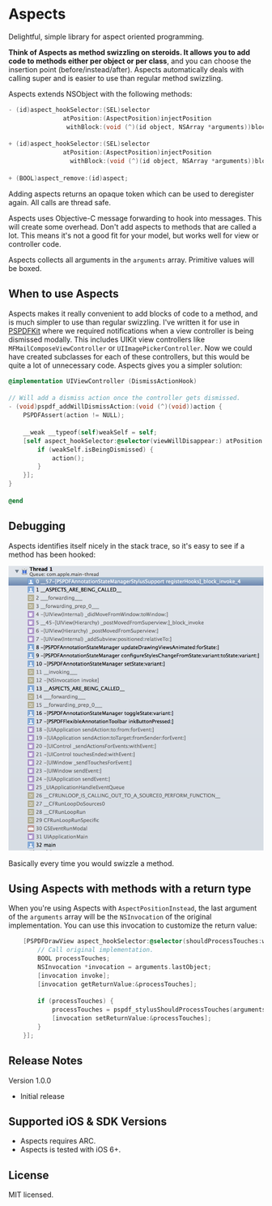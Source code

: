 Aspects
=======

Delightful, simple library for aspect oriented programming.

**Think of Aspects as method swizzling on steroids. It allows you to add code to methods either per object or per class**, and you can choose the insertion point (before/instead/after). Aspects automatically deals with calling super and is easier to use than regular method swizzling.

Aspects extends NSObject with the following methods:

```objectivec
- (id)aspect_hookSelector:(SEL)selector
               atPosition:(AspectPosition)injectPosition
                withBlock:(void (^)(id object, NSArray *arguments))block;

+ (id)aspect_hookSelector:(SEL)selector
               atPosition:(AspectPosition)injectPosition
                 withBlock:(void (^)(id object, NSArray *arguments))block;

+ (BOOL)aspect_remove:(id)aspect;
```

Adding aspects returns an opaque token which can be used to deregister again. All calls are thread safe.

Aspects uses Objective-C message forwarding to hook into messages. This will create some overhead. Don't add aspects to methods that are called a lot. This means it's not a good fit for your model, but works well for view or controller code.

Aspects collects all arguments in the `arguments` array. Primitive values will be boxed.

When to use Aspects
-------------------
Aspects makes it really convenient to add blocks of code to a method, and is much simpler to use than regular swizzling. I've written it for use in [PSPDFKit](http://pspdfkit.com) where we required notifications when a view controller is being dismissed modally. This includes UIKit view controllers like `MFMailComposeViewController` or `UIImagePickerController`. Now we could have created subclasses for each of these controllers, but this would be quite a lot of unnecessary code. Aspects gives you a simpler solution:

```objectivec
@implementation UIViewController (DismissActionHook)

// Will add a dismiss action once the controller gets dismissed.
- (void)pspdf_addWillDismissAction:(void (^)(void))action {
    PSPDFAssert(action != NULL);

    __weak __typeof(self)weakSelf = self;
    [self aspect_hookSelector:@selector(viewWillDisappear:) atPosition:AspectPositionAfter withBlock:^(id object, NSArray *arguments) {
        if (weakSelf.isBeingDismissed) {
            action();
        }
    }];
}

@end
```

Debugging
---------
Aspects identifies itself nicely in the stack trace, so it's easy to see if a method has been hooked:

![Stacktrace](stacktrace.png)

Basically every time you would swizzle a method.

Using Aspects with methods with a return type
---------------------------------------------

When you're using Aspects with `AspectPositionInstead`, the last argument of the `arguments` array will be the `NSInvocation` of the original implementation. You can use this invocation to customize the return value:

```objectivec
    [PSPDFDrawView aspect_hookSelector:@selector(shouldProcessTouches:withEvent:) atPosition:AspectPositionInstead withBlock:^(id object, NSArray *arguments) {
        // Call original implementation.
        BOOL processTouches;
        NSInvocation *invocation = arguments.lastObject;
        [invocation invoke];
        [invocation getReturnValue:&processTouches];

        if (processTouches) {
            processTouches = pspdf_stylusShouldProcessTouches(arguments[0], arguments[1]);
            [invocation setReturnValue:&processTouches];
        }
    }];
```


Release Notes
-----------------

Version 1.0.0

- Initial release


Supported iOS & SDK Versions
-----------------------------

* Aspects requires ARC.
* Aspects is tested with iOS 6+.

License
-------
MIT licensed.